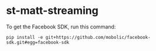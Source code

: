 # st-matt-streaming

To get the Facebook SDK, run this command:

`pip install -e git+https://github.com/mobolic/facebook-sdk.git#egg=facebook-sdk
`

